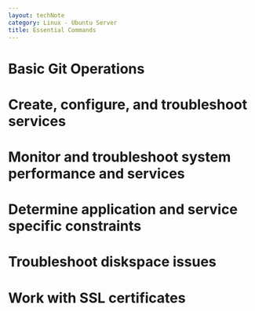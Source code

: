 ```yaml
---
layout: techNote
category: Linux - Ubuntu Server
title: Essential Commands
---
```

# Basic Git Operations

# Create, configure, and troubleshoot services

# Monitor and troubleshoot system performance and services

# Determine application and service specific constraints

# Troubleshoot diskspace issues

# Work with SSL certificates
